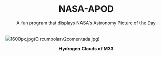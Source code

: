 <div align="center">
  <h1>
    NASA-APOD
  </h1>
</div>
  
<div align="center">
  A fun program that displays NASA's Astronomy Picture of the Day
</div>

<br>

![](https://apod.nasa.gov/apod/image/2501/M33_2048.jpg)1600px.jpg)Circumpolarv2comentada.jpg)

<p align = "center">
  <b>Hydrogen Clouds of M33</b>
</p>
